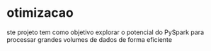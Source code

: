 # otimizacao
ste projeto tem como objetivo explorar o potencial do PySpark para processar grandes volumes de dados de forma eficiente
